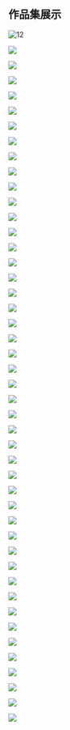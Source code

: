 ## 作品集展示



![12](https://github.com/Wennonah/Wennonah.github.io/raw/master/images/1.jpg)

![](.\images\2.jpg)

![](.\images\3.jpg)

![](.\images\4.jpg)

![](.\images\5.jpg)

![](.\images\6.jpg)

![](.\images\7.jpg)

![](.\images\8.jpg)

![](.\images\9.jpg)

![](.\images\10.jpg)

![](.\images\11.jpg)

![](.\images\12.jpg)

![](.\images\13.jpg)

![](.\images\14.jpg)

![](.\images\15.jpg)

![](.\images\16.jpg)

![](.\images\17.jpg)

![](.\images\18.jpg)

![](.\images\19.jpg)

![](.\images\20.jpg)

![](.\images\21.jpg)

![](.\images\22.jpg)

![](.\images\23.jpg)

![](.\images\24.jpg)

![](.\images\25.jpg)

![](.\images\26.jpg)

![](.\images\27.jpg)

![](.\images\28.jpg)

![](.\images\29.jpg)

![](.\images\30.jpg)

![](.\images\31.jpg)

![](.\images\32.jpg)

![](.\images\33.jpg)

![](.\images\34.jpg)

![](.\images\35.jpg)

![](.\images\36.jpg)

![](.\images\37.jpg)

![](.\images\38.jpg)

![](.\images\39.jpg)

![](.\images\40.jpg)

![](.\images\41.jpg)

![](.\images\42.jpg)

![](.\images\43.jpg)

![](.\images\44.jpg)

![](.\images\45.jpg)

![](.\images\46.jpg)
